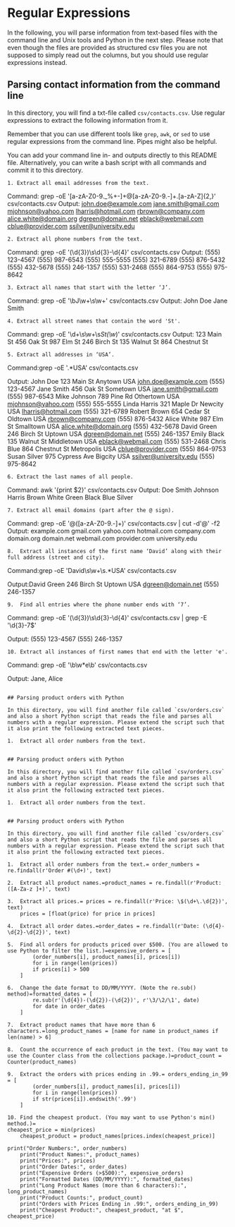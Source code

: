 # Regular Expressions

In the following, you will parse information from text-based files with the command line and Unix tools and Python in the next step. Please note that even though the files are provided as structured csv files you are not supposed to simply read out the columns, but you should use regular expressions instead.

## Parsing contact information from the command line

In this directory, you will find a txt-file called `csv/contacts.csv`. Use regular expressions to extract the following information from it.

Remember that you can use different tools like `grep`, `awk`, or `sed` to use regular expressions from the command line. Pipes might also be helpful. 

You can add your command line in- and outputs directly to this README file. Alternatively, you can write a bash script with all commands and commit it to this directory.
````
1. Extract all email addresses from the text.
````
Command: grep -oE '[a-zA-Z0-9._%+-]+@[a-zA-Z0-9.-]+\.[a-zA-Z]{2,}' csv/contacts.csv
Output:
john.doe@example.com
jane.smith@gmail.com
mjohnson@yahoo.com
lharris@hotmail.com
rbrown@company.com
alice.white@domain.org
dgreen@domain.net
eblack@webmail.com
cblue@provider.com
ssilver@university.edu




``` 
2. Extract all phone numbers from the text.
```
Command: grep -oE '\(\d{3}\)\s\d{3}-\d{4}' csv/contacts.csv
Output:
(555) 123-4567
(555) 987-6543
(555) 555-5555
(555) 321-6789
(555) 876-5432
(555) 432-5678
(555) 246-1357
(555) 531-2468
(555) 864-9753
(555) 975-8642


``` 
3. Extract all names that start with the letter ‘J’.
```
Command: grep -oE '\bJ\w+\s\w+' csv/contacts.csv
Output:
John Doe
Jane Smith

``` 
4. Extract all street names that contain the word 'St'.
```
Command: grep -oE '\d+\s\w+\s*St(\w*)' csv/contacts.csv
Output: 
123 Main St
456 Oak St
987 Elm St
246 Birch St
135 Walnut St
864 Chestnut St

``` 
5. Extract all addresses in ‘USA’.
```
Command:grep -oE '.*USA' csv/contacts.csv

Output:
John Doe    123 Main St    Anytown    USA    john.doe@example.com    (555) 123-4567
Jane Smith    456 Oak St    Sometown    USA    jane.smith@gmail.com    (555) 987-6543
Mike Johnson    789 Pine Rd    Othertown    USA    mjohnson@yahoo.com    (555) 555-5555
Linda Harris    321 Maple Dr    Newcity    USA    lharris@hotmail.com    (555) 321-6789
Robert Brown    654 Cedar St    Oldtown    USA    rbrown@company.com    (555) 876-5432
Alice White    987 Elm St    Smalltown    USA    alice.white@domain.org    (555) 432-5678
David Green    246 Birch St    Uptown    USA    dgreen@domain.net    (555) 246-1357
Emily Black    135 Walnut St    Middletown    USA    eblack@webmail.com    (555) 531-2468
Chris Blue    864 Chestnut St    Metropolis    USA    cblue@provider.com    (555) 864-9753
Susan Silver    975 Cypress Ave    Bigcity    USA    ssilver@university.edu    (555) 975-8642


``` 
6. Extract the last names of all people.
```
Command: awk '{print $2}' csv/contacts.csv
Output:
Doe
Smith
Johnson
Harris
Brown
White
Green
Black
Blue
Silver


``` 
7. Extract all email domains (part after the @ sign).
```
Command: grep -oE '@([a-zA-Z0-9.-]+)' csv/contacts.csv | cut -d'@' -f2
Output:
example.com
gmail.com
yahoo.com
hotmail.com
company.com
domain.org
domain.net
webmail.com
provider.com
university.edu


``` 
8.	Extract all instances of the first name ‘David’ along with their full address (street and city).
```
Command:grep -oE 'David\s\w+\s.*USA' csv/contacts.csv

Output:David Green    246 Birch St    Uptown    USA    dgreen@domain.net    (555) 246-1357


``` 
9.	Find all entries where the phone number ends with ‘7’.
```
Command: grep -oE '\(\d{3}\)\s\d{3}-\d{4}' csv/contacts.csv | grep -E '\d{3}-7$'


Output:
(555) 123-4567
(555) 246-1357



``` 
10.	Extract all instances of first names that end with the letter 'e'.
```
Command: grep -oE '\b\w*e\b' csv/contacts.csv

Output:
Jane,
Alice



``` 

## Parsing product orders with Python

In this directory, you will find another file called `csv/orders.csv` and also a short Python script that reads the file and parses all numbers with a regular expression. Please extend the script such that it also print the following extracted text pieces.

1.	Extract all order numbers from the text.


## Parsing product orders with Python

In this directory, you will find another file called `csv/orders.csv` and also a short Python script that reads the file and parses all numbers with a regular expression. Please extend the script such that it also print the following extracted text pieces.

1.	Extract all order numbers from the text.


## Parsing product orders with Python

In this directory, you will find another file called `csv/orders.csv` and also a short Python script that reads the file and parses all numbers with a regular expression. Please extend the script such that it also print the following extracted text pieces.

1.	Extract all order numbers from the text.= order_numbers = re.findall(r'Order #(\d+)', text)

2.	Extract all product names.=product_names = re.findall(r'Product: ([A-Za-z ]+)', text)

3.	Extract all prices.= prices = re.findall(r'Price: \$(\d+\.\d{2})', text)
    prices = [float(price) for price in prices]

4.	Extract all order dates.=order_dates = re.findall(r'Date: (\d{4}-\d{2}-\d{2})', text)

5.	Find all orders for products priced over $500. (You are allowed to use Python to filter the list.)=expensive_orders = [
        (order_numbers[i], product_names[i], prices[i])
        for i in range(len(prices))
        if prices[i] > 500
    ]

6.	Change the date format to DD/MM/YYYY. (Note the re.sub() method)=formatted_dates = [
        re.sub(r'(\d{4})-(\d{2})-(\d{2})', r'\3/\2/\1', date)
        for date in order_dates
    ]

7.	Extract product names that have more than 6 characters.=long_product_names = [name for name in product_names if len(name) > 6]

8.	Count the occurrence of each product in the text. (You may want to use the Counter class from the collections package.)=product_count = Counter(product_names)

9.	Extract the orders with prices ending in .99.= orders_ending_in_99 = [
        (order_numbers[i], product_names[i], prices[i])
        for i in range(len(prices))
        if str(prices[i]).endswith('.99')
    ]

10.	Find the cheapest product. (You may want to use Python's min() method.)=
cheapest_price = min(prices)
    cheapest_product = product_names[prices.index(cheapest_price)]

print("Order Numbers:", order_numbers)
    print("Product Names:", product_names)
    print("Prices:", prices)
    print("Order Dates:", order_dates)
    print("Expensive Orders (>$500):", expensive_orders)
    print("Formatted Dates (DD/MM/YYYY):", formatted_dates)
    print("Long Product Names (more than 6 characters):", long_product_names)
    print("Product Counts:", product_count)
    print("Orders with Prices Ending in .99:", orders_ending_in_99)
    print("Cheapest Product:", cheapest_product, "at $", cheapest_price)

